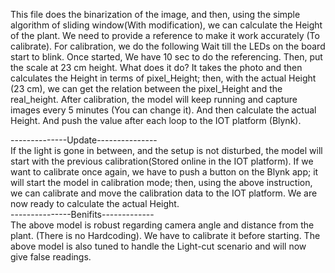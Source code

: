 This file does the binarization of the image, and then, using the simple algorithm of sliding window(With modification), we can calculate the Height of the plant.
We need to provide a reference to make it work accurately (To calibrate).
For calibration, we do the following
Wait till the LEDs on the board start to blink. 
Once started, We have 10 sec to do the referencing.
Then, put the scale at 23 cm height. 
What does it do?
It takes the photo and then calculates the Height in terms of pixel_Height; then, with the actual Height (23 cm), we can get the relation between the pixel_Height and the real_height.
After calibration, the model will keep running and capture images every 5 minutes (You can change it). And then calculate the actual Height. And push the value after each loop to the IOT platform (Blynk).    

--------------Update---------------    
If the light is gone in between, and the setup is not disturbed, the model will start with the previous calibration(Stored online in the IOT platform).
If we want to calibrate once again, we have to push a button on the Blynk app; it will start the model in calibration mode; then, using the above instruction, we can calibrate and move the calibration data to the IOT platform. 
We are now ready to calculate the actual Height.    
---------------Benifits-------------   
The above model is robust regarding camera angle and distance from the plant. (There is no Hardcoding). We have to calibrate it before starting.
The above model is also tuned to handle the Light-cut scenario and will now give false readings. 

